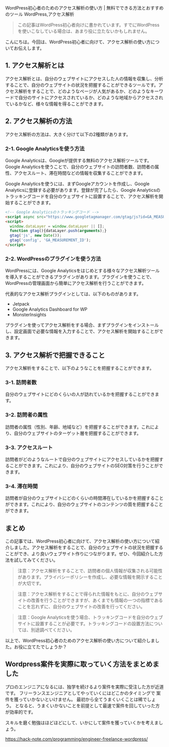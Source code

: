 WordPress初心者のためのアクセス解析の使い方 | 無料でできる方法とおすすめのツール
WordPress,アクセス解析

>この記事はWordPress初心者向けに書かれています。すでにWordPressを使いこなしている場合は、あまり役に立たないかもしれません。

こんにちは。今回は、WordPress初心者に向けて、アクセス解析の使い方についてお伝えします。

## 1. アクセス解析とは

アクセス解析とは、自分のウェブサイトにアクセスした人の情報を収集し、分析することで、自分のウェブサイトの状況を把握することができるツールです。アクセス解析をすることで、どのようなページが人気があるか、どのようなキーワードで自分のサイトにアクセスされているか、どのような地域からアクセスされているかなど、様々な情報を得ることができます。

## 2. アクセス解析の方法

アクセス解析の方法は、大きく分けて以下の2種類があります。

### 2-1. Google Analyticsを使う方法

Google Analyticsは、Googleが提供する無料のアクセス解析ツールです。Google Analyticsを使うことで、自分のウェブサイトの訪問者数、訪問者の属性、アクセスルート、滞在時間などの情報を収集することができます。

Google Analyticsを使うには、まずGoogleアカウントを作成し、Google Analyticsに登録する必要があります。登録が完了したら、Google Analyticsのトラッキングコードを自分のウェブサイトに設置することで、アクセス解析を開始することができます。

```html
<!-- Google Analyticsのトラッキングコード -->
<script async src="https://www.googletagmanager.com/gtag/js?id=GA_MEASUREMENT_ID"></script>
<script>
  window.dataLayer = window.dataLayer || [];
  function gtag(){dataLayer.push(arguments);}
  gtag('js', new Date());
  gtag('config', 'GA_MEASUREMENT_ID');
</script>
```

### 2-2. WordPressのプラグインを使う方法

WordPressには、Google Analyticsをはじめとする様々なアクセス解析ツールを導入することができるプラグインがあります。プラグインを使うことで、WordPressの管理画面から簡単にアクセス解析を行うことができます。

代表的なアクセス解析プラグインとしては、以下のものがあります。

- Jetpack
- Google Analytics Dashboard for WP
- MonsterInsights

プラグインを使ってアクセス解析をする場合、まずプラグインをインストールし、設定画面で必要な情報を入力することで、アクセス解析を開始することができます。

## 3. アクセス解析で把握できること

アクセス解析をすることで、以下のようなことを把握することができます。

### 3-1. 訪問者数

自分のウェブサイトにどのくらいの人が訪れているかを把握することができます。

### 3-2. 訪問者の属性

訪問者の属性（性別、年齢、地域など）を把握することができます。これにより、自分のウェブサイトのターゲット層を把握することができます。

### 3-3. アクセスルート

訪問者がどのようなルートで自分のウェブサイトにアクセスしているかを把握することができます。これにより、自分のウェブサイトのSEO対策を行うことができます。

### 3-4. 滞在時間

訪問者が自分のウェブサイトにどのくらいの時間滞在しているかを把握することができます。これにより、自分のウェブサイトのコンテンツの質を把握することができます。

## まとめ

この記事では、WordPress初心者に向けて、アクセス解析の使い方について紹介しました。アクセス解析をすることで、自分のウェブサイトの状況を把握することができ、より良いウェブサイト作りにつながります。ぜひ、今回紹介した方法を試してみてください。

>注意：アクセス解析をすることで、訪問者の個人情報が収集される可能性があります。プライバシーポリシーを作成し、必要な情報を開示することが大切です。

>注意：アクセス解析をすることで得られた情報をもとに、自分のウェブサイトの改善を行うことができますが、あくまでも情報の一つの指標であることを忘れずに、自分のウェブサイトの改善を行ってください。

>注意：Google Analyticsを使う場合、トラッキングコードを自分のウェブサイトに設置することが必要です。トラッキングコードの設置方法については、別途調べてください。

以上で、WordPress初心者のためのアクセス解析の使い方について紹介しました。お役に立てたでしょうか？

## Wordpress案件を実際に取っていく方法をまとめました
プロのエンジニアになるには、独学を続けるより案件を実際に受注した方が近道です。
フリーランスエンジニアとしてやっていくにはどこかのタイミングで
案件を獲っていかないといけません。
最初から全てうまくいくことは稀でしょう。
となると、うまくいかないことを前提として最速で案件を回していった方が効率的です。

スキルを磨く勉強はほどほどにして、いかにして案件を獲っていくかを考えましょう。

https://hack-note.com/programming/engineer-freelance-wordpress/

